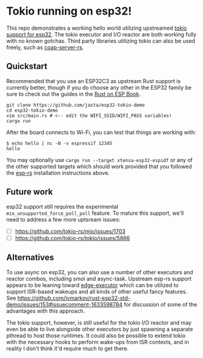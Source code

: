 # Tokio running on esp32!

This repo demonstrates a working hello world utilizing upstreamed [tokio support for esp32](https://github.com/tokio-rs/tokio/issues/5867).  The tokio executor and I/O reactor are both working fully with no known gotchas.  Third party libraries utilizing tokio can also be used freely, such as [coap-server-rs](https://github.com/jasta/coap-server-rs).

## Quickstart

Recommended that you use an ESP32C3 as upstream Rust support is currently better, though if you do choose any other in the ESP32 family be sure to check out the guides in the [Rust on ESP Book](https://esp-rs.github.io/book/installation/index.html).

```
git clone https://github.com/jasta/esp32-tokio-demo
cd esp32-tokio-demo
vim src/main.rs # <-- edit the WIFI_SSID/WIFI_PASS variables!
cargo run
```

After the board connects to Wi-Fi, you can test that things are working with:

```
$ echo hello | nc -N -v espressif 12345
hello
```

You may optionally use `cargo run --target xtensa-esp32-espidf` or any of the other supported targets which should work provided that you followed the [esp-rs](https://github.com/esp-rs) installation instructions above.

## Future work

esp32 support still requires the experimental `mio_unsupported_force_poll_poll` feature.  To mature this support, we'll need to address a few more uptsream issues:

- [ ] https://github.com/tokio-rs/mio/issues/1703
- [ ] https://github.com/tokio-rs/tokio/issues/5866

## Alternatives

To use async on esp32, you can also use a number of other executors and reactor combos, including smol and async-task.  Upstream esp-rs support appears to be leaning toward [edge-executor](https://github.com/ivmarkov/edge-executor) which can be utilized to support ISR-based wakeups and all kinds of other useful fancy features.  See https://github.com/ivmarkov/rust-esp32-std-demo/issues/153#issuecomment-1633598784 for discussion of some of the advantages with this approach.

The tokio support, however, is still useful for the tokio I/O reactor and may even be able to live alongside other executors by just spawning a separate pthread to host those runtimes.  It could also be possible to extend tokio with the necessary hooks to perform wake-ups from ISR contexts, and in reality I don't think it'd require much to get there.
